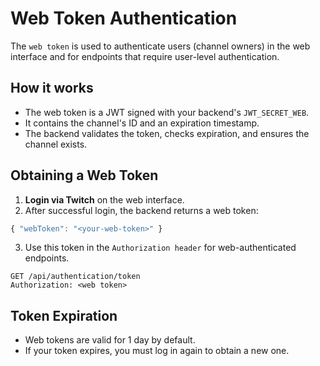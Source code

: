 # Web Token Authentication

The `web token` is used to authenticate users (channel owners) in the web interface and for endpoints that require user-level authentication.

## How it works

- The web token is a JWT signed with your backend's `JWT_SECRET_WEB`.
- It contains the channel's ID and an expiration timestamp.
- The backend validates the token, checks expiration, and ensures the channel exists.

## Obtaining a Web Token

1. **Login via Twitch** on the web interface.
2. After successful login, the backend returns a web token:

```js
{ "webToken": "<your-web-token>" }
```

3. Use this token in the `Authorization header` for web-authenticated endpoints.

```http
GET /api/authentication/token
Authorization: <web token>
```

## Token Expiration

- Web tokens are valid for 1 day by default.
- If your token expires, you must log in again to obtain a new one.
